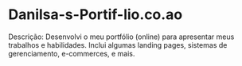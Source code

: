 # Danilsa-s-Portif-lio.co.ao
Descrição: Desenvolvi o meu  portfólio (online) para apresentar meus trabalhos e habilidades. Inclui algumas landing pages, sistemas de gerenciamento, e-commerces, e mais.
